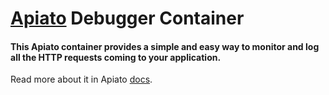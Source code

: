 # [Apiato](https://github.com/apiato/apiato) Debugger Container

#### This Apiato container provides a simple and easy way to monitor and log all the HTTP requests coming to your application.

Read more about it in Apiato [docs](http://apiato.io/docs/features/requests-monitor).
